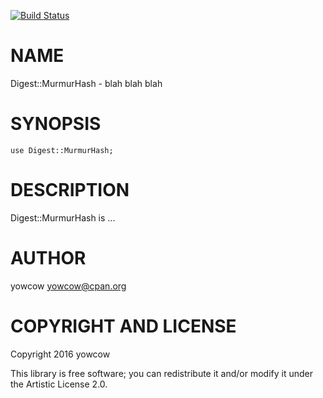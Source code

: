 [![Build Status](https://travis-ci.org/yowcow/p6-Digest-MurmurHash.svg?branch=master)](https://travis-ci.org/yowcow/p6-Digest-MurmurHash)

NAME
====

Digest::MurmurHash - blah blah blah

SYNOPSIS
========

    use Digest::MurmurHash;

DESCRIPTION
===========

Digest::MurmurHash is ...

AUTHOR
======

yowcow <yowcow@cpan.org>

COPYRIGHT AND LICENSE
=====================

Copyright 2016 yowcow

This library is free software; you can redistribute it and/or modify it under the Artistic License 2.0.
